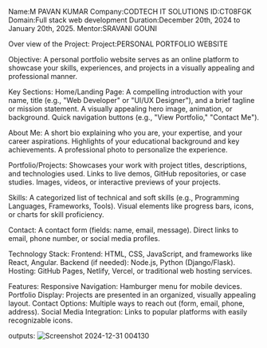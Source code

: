 Name:M PAVAN KUMAR
Company:CODTECH IT SOLUTIONS
ID:CT08FGK
Domain:Full stack web development
Duration:December 20th, 2024 to January 20th, 2025.
Mentor:SRAVANI GOUNI




Over view of the Project:
Project:PERSONAL PORTFOLIO WEBSITE

Objective:
A personal portfolio website serves as an online platform to showcase your skills, experiences, and projects in a visually appealing and professional manner.

Key Sections:
Home/Landing Page:
A compelling introduction with your name, title (e.g., "Web Developer" or "UI/UX Designer"), and a brief tagline or mission statement.
A visually appealing hero image, animation, or background.
Quick navigation buttons (e.g., "View Portfolio," "Contact Me").


About Me:
A short bio explaining who you are, your expertise, and your career aspirations.
Highlights of your educational background and key achievements.
A professional photo to personalize the experience.

Portfolio/Projects:
Showcases your work with project titles, descriptions, and technologies used.
Links to live demos, GitHub repositories, or case studies.
Images, videos, or interactive previews of your projects.

Skills:
A categorized list of technical and soft skills (e.g., Programming Languages, Frameworks, Tools).
Visual elements like progress bars, icons, or charts for skill proficiency.

Contact:
A contact form (fields: name, email, message).
Direct links to email, phone number, or social media profiles.

Technology Stack:
Frontend: HTML, CSS, JavaScript, and frameworks like React, Angular.
Backend (if needed): Node.js, Python (Django/Flask).
Hosting: GitHub Pages, Netlify, Vercel, or traditional web hosting services.

Features:
Responsive Navigation:
Hamburger menu for mobile devices.
Portfolio Display:
Projects are presented in an organized, visually appealing layout.
Contact Options:
Multiple ways to reach out (form, email, phone, address).
Social Media Integration:
Links to popular platforms with easily recognizable icons.

outputs:
![Screenshot 2024-12-31 004130](https://github.com/user-attachments/assets/5ba35ebe-cbe1-4da0-bc15-14348ea5020b)




